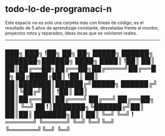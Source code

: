 # todo-lo-de-programaci-n
Este espacio no es solo una carpeta más con líneas de código; es el resultado de 5 años de aprendizaje constante, desveladas frente al monitor, proyectos rotos y reparados, ideas locas que se volvieron reales.


-------------------------------------------------------------
███╗   ███╗ !██╗     ██╗   ██╗ █████╗ ██████╗ ███████╗██████╗ 
████╗ ████║ !██║     ██║   ██║██╔══██╗██╔══██╗██╔════╝██╔══██╗
██╔████╔██║ !██║     ██║   ██║███████║██████╔╝█████╗  ██████╔╝
██║╚██╔╝██║ !██║     ██║   ██║██╔══██║██╔═══╝ ██╔══╝  ██╔══██╗
██║ ╚═╝ ██  !║███████╗╚██████╔╝██║  ██║██║     ███████╗██║  ██║
╚═╝     ╚═╝ !══════╝ ╚═════╝ ╚═╝  ╚═╝╚═╝     ╚══════╝╚═╝  ╚═╝
-------------------------------------------------------------

